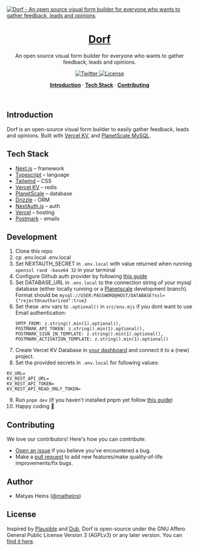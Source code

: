 <a href="https://dorf.vercel.app">
  <img alt="Dorf - An open source visual form builder for everyone who wants to gather feedback, leads and opinions" src="https://user-images.githubusercontent.com/32817933/245763111-ed574686-f2a7-4857-9aa9-22d918220d24.png"/> 
  <h1 align="center">Dorf</h1>
</a>

<p align="center">
  An open source visual form builder for everyone who wants to gather feedback, leads and opinions.
</p>
<p align="center">
  <a href="https://twitter.com/matheins">
    <img src="https://img.shields.io/twitter/follow/matheins?style=for-the-badge&label=%40matheins&logo=twitter&color=0bf&logoColor=fff" alt="Twitter" />
  </a>
  <a href="https://github.com/matheins/dorf/blob/main/LICENSE">
    <img src="https://img.shields.io/github/license/matheins/dorf?style=for-the-badge&label=license&logo=github&color=f80&logoColor=fff" alt="License" />
  </a>
</p>

<p align="center">
  <a href="#introduction"><strong>Introduction</strong></a> ·
  <a href="#tech-stack"><strong>Tech Stack</strong></a> ·
  <a href="#contributing"><strong>Contributing</strong></a>
</p>
<br/>

## Introduction

Dorf is an open-source visual form builder to easily gather feedback, leads and opinions. Built with [Vercel KV](https://vercel.com/storage/kv), and [PlanetScale MySQL](https://planetscale.com/).

## Tech Stack

- [Next.js](https://nextjs.org/) – framework
- [Typescript](https://www.typescriptlang.org/) – language
- [Tailwind](https://tailwindcss.com/) – CSS
- [Vercel KV](https://vercel.com/storage/kv) – redis
- [PlanetScale](https://planetscale.com/) – database
- [Drizzle](https://orm.drizzle.team/) - ORM
- [NextAuth.js](https://next-auth.js.org/) – auth
- [Vercel](https://vercel.com/) – hosting
- [Postmark](https://postmarkapp.com/) - emails

## Development

1. Clone this repo
2. cp .env.local .env.local
3. Set NEXTAUTH_SECRET in `.env.local` with value returned when running `openssl rand -base64 32` in your terminal
4. Configure Github auth provider by following [this guide](https://authjs.dev/getting-started/oauth-tutorial#2-configuring-oauth-provider)
5. Set DATABASE_URL in `.env.local` to the connection string of your mysql database (either locally running or a [Planetscale](https://planetscale.com/) development branch). Format should be `mysql://USER:PASSWORD@HOST/DATABASE?ssl={"rejectUnauthorized":true}`
6. Set these .env vars to `.optional()` in `src/env.mjs` if you dont want to use Email authentication:
   ```
   SMTP_FROM: z.string().min(1).optional(),
   POSTMARK_API_TOKEN: z.string().min(1).optional(),
   POSTMARK_SIGN_IN_TEMPLATE: z.string().min(1).optional(),
   POSTMARK_ACTIVATION_TEMPLATE: z.string().min(1).optional()
   ```
7. Create Vercel KV Database in [your dashboard](https://vercel.com/dashboard/stores) and connect it to a (new) project.
8. Set the provided secrets in `.env.local` for following values:

```
KV_URL=
KV_REST_API_URL=
KV_REST_API_TOKEN=
KV_REST_API_READ_ONLY_TOKEN=
```

9. Run `pnpm dev` (if you haven't installed pnpm yet follow [this guide](https://pnpm.io/installation))
10. Happy coding 🎉

## Contributing

We love our contributors! Here's how you can contribute:

- [Open an issue](https://github.com/matheins/dorf/issues) if you believe you've encountered a bug.
- Make a [pull request](https://github.com/matheins/dorf/pull) to add new features/make quality-of-life improvements/fix bugs.

## Author

- Matyas Heins ([@matheins](https://twitter.com/matheins))

## License

Inspired by [Plausible](https://plausible.io/) and [Dub](https://dub.sh), Dorf is open-source under the GNU Affero General Public License Version 3 (AGPLv3) or any later version. You can [find it here](https://github.com/matheins/dorf/blob/main/LICENSE).
